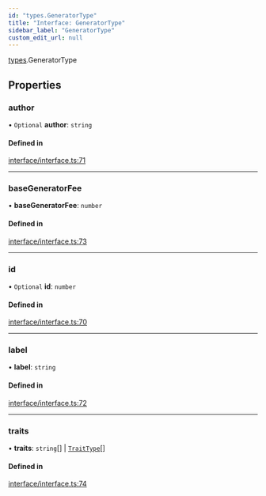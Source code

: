 ```yaml
---
id: "types.GeneratorType"
title: "Interface: GeneratorType"
sidebar_label: "GeneratorType"
custom_edit_url: null
---
```


[types](../namespaces/types.md).GeneratorType

## Properties

### author

• `Optional` **author**: `string`

#### Defined in

[interface/interface.ts:71](https://github.com/CityOfZion/isengard/blob/98f6c55/sdk/src/interface/interface.ts#L71)

___

### baseGeneratorFee

• **baseGeneratorFee**: `number`

#### Defined in

[interface/interface.ts:73](https://github.com/CityOfZion/isengard/blob/98f6c55/sdk/src/interface/interface.ts#L73)

___

### id

• `Optional` **id**: `number`

#### Defined in

[interface/interface.ts:70](https://github.com/CityOfZion/isengard/blob/98f6c55/sdk/src/interface/interface.ts#L70)

___

### label

• **label**: `string`

#### Defined in

[interface/interface.ts:72](https://github.com/CityOfZion/isengard/blob/98f6c55/sdk/src/interface/interface.ts#L72)

___

### traits

• **traits**: `string`[] \| [`TraitType`](types.TraitType.md)[]

#### Defined in

[interface/interface.ts:74](https://github.com/CityOfZion/isengard/blob/98f6c55/sdk/src/interface/interface.ts#L74)
